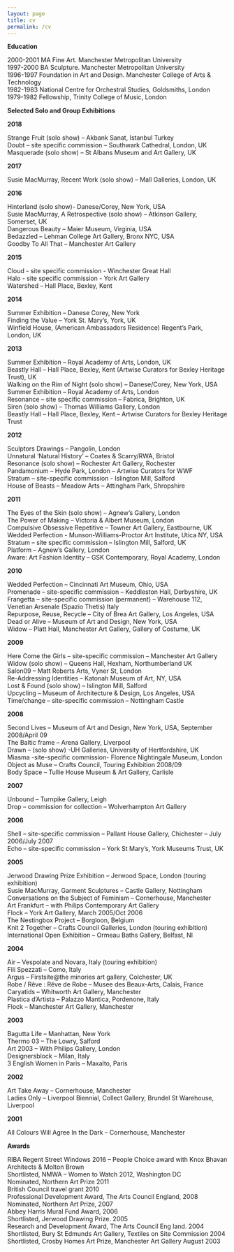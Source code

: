 ```yaml
---
layout: page
title: cv
permalink: /cv
---
```



**Education**

2000-2001 MA Fine Art. Manchester Metropolitan University  
1997-2000 BA Sculpture. Manchester Metropolitan University  
1996-1997 Foundation in Art and Design. Manchester College of Arts & Technology  
1982-1983 National Centre for Orchestral Studies, Goldsmiths, London  
1979-1982 Fellowship, Trinity College of Music, London  

**Selected Solo and Group Exhibitions**

**2018**

Strange Fruit (solo show) – Akbank Sanat, Istanbul Turkey  
Doubt – site specific commission – Southwark Cathedral, London, UK  
Masquerade (solo show) – St Albans Museum and Art Gallery, UK  

**2017**

Susie MacMurray, Recent Work (solo show) – Mall Galleries, London, UK  

**2016**

Hinterland (solo show)- Danese/Corey, New York, USA  
Susie MacMurray, A Retrospective (solo show) – Atkinson Gallery, Somerset, UK  
Dangerous Beauty – Maier Museum, Virginia, USA  
Bedazzled – Lehman College Art Gallery, Bronx NYC, USA  
Goodby To All That – Manchester Art Gallery  

**2015**

Cloud - site specific commission - Winchester Great Hall  
Halo - site specific commission - York Art Gallery  
Watershed – Hall Place, Bexley, Kent  

**2014**

Summer Exhibition – Danese Corey, New York  
Finding the Value – York St. Mary’s, York, UK  
Winfield House, (American Ambassadors Residence) Regent’s Park, London, UK  


**2013**

Summer Exhibition – Royal Academy of Arts, London, UK  
Beastly Hall – Hall Place, Bexley, Kent (Artwise Curators for Bexley Heritage Trust), UK  
Walking on the Rim of Night (solo show) – Danese/Corey, New York, USA  
Summer Exhibition – Royal Academy of Arts, London  
Resonance – site specific commission – Fabrica, Brighton, UK  
Siren (solo show) – Thomas Williams Gallery, London  
Beastly Hall – Hall Place, Bexley, Kent – Artwise Curators for Bexley Heritage Trust  

**2012**

Sculptors Drawings – Pangolin, London  
Unnatural ‘Natural History’ – Coates & Scarry/RWA, Bristol  
Resonance (solo show) – Rochester Art Gallery, Rochester  
Pandamonium – Hyde Park, London – Artwise Curators for WWF  
Stratum – site-specific commission  - Islington Mill, Salford  
House of Beasts – Meadow Arts – Attingham Park, Shropshire  

**2011**

The Eyes of the Skin (solo show) – Agnew’s Gallery, London  
The Power of Making – Victoria & Albert Museum, London  
Compulsive Obsessive Repetitive – Towner Art Gallery, Eastbourne, UK  
Wedded Perfection - Munson-Williams-Proctor Art Institute, Utica NY, USA  
Stratum – site specific commission – Islington Mill, Salford, UK  
Platform – Agnew’s Gallery, London  
Aware: Art Fashion Identity – GSK Contemporary, Royal Academy, London  

**2010**

Wedded Perfection – Cincinnati Art Museum, Ohio, USA  
Promenade – site-specific commission – Keddleston Hall, Derbyshire, UK  
Frangetta – site-specific commission (permanent) – Warehouse 112, Venetian Arsenale (Spazio Thetis) Italy  
Repurpose, Reuse, Recycle – City of Brea Art Gallery, Los Angeles, USA  
Dead or Alive – Museum of Art and Design, New York, USA  
Widow – Platt Hall, Manchester Art Gallery, Gallery of Costume, UK  


**2009**

Here Come the Girls – site-specific commission – Manchester Art Gallery  
Widow (solo show) – Queens Hall, Hexham, Northumberland UK  
Salon09 – Matt Roberts Arts, Vyner St, London  
Re-Addressing Identities – Katonah Museum of Art, NY, USA  
Lost & Found (solo show) – Islington Mill, Salford  
Upcycling – Museum of Architecture & Design, Los Angeles, USA  
Time/change – site-specific commission – Nottingham Castle  


**2008**

Second Lives – Museum of Art and Design, New York, USA, September 2008/April 09  
The Baltic frame – Arena Gallery, Liverpool  
Drawn – (solo show) -UH Galleries, University of Hertfordshire, UK  
Miasma -site-specific commission- Florence Nightingale Museum, London  
Object as Muse – Crafts Council, Touring Exhibition 2008/09  
Body Space – Tullie House Museum & Art Gallery, Carlisle  


**2007**

Unbound – Turnpike Gallery, Leigh  
Drop – commission for collection – Wolverhampton Art Gallery  

**2006**

Shell – site-specific commission – Pallant House Gallery, Chichester – July 2006/July 2007  
Echo – site-specific commission – York St Mary’s, York Museums Trust, UK  


**2005**

Jerwood Drawing Prize Exhibition – Jerwood Space, London (touring exhibition)  
Susie MacMurray, Garment Sculptures – Castle Gallery, Nottingham  
Conversations on the Subject of Feminism – Cornerhouse, Manchester  
Art Frankfurt – with Philips Contemporary Art Gallery  
Flock – York Art Gallery, March 2005/Oct 2006  
The Nestingbox Project – Borgloon, Belgium  
Knit 2 Together – Crafts Council Galleries, London (touring exhibition)  
International Open Exhibition – Ormeau Baths Gallery, Belfast, NI  


**2004**

Air – Vespolate and Novara, Italy (touring exhibition)  
Fili Spezzati – Como, Italy  
Argus – Firstsite@the minories art gallery, Colchester, UK  
Robe / Rêve : Rêve de Robe – Musee des Beaux-Arts, Calais, France  
Caryatids – Whitworth Art Gallery, Manchester  
Plastica d’Artista – Palazzo Mantica, Pordenone, Italy  
Flock – Manchester Art Gallery, Manchester  

**2003**

Bagutta Life – Manhattan, New York  
Thermo 03 – The Lowry, Salford  
Art 2003 – With Philips Gallery, London  
Designersblock – Milan, Italy  
3 English Women in Paris – Maxalto, Paris  


**2002**

Art Take Away – Cornerhouse, Manchester  
Ladies Only – Liverpool Biennial, Collect Gallery, Brundel St Warehouse, Liverpool  

**2001**

All Colours Will Agree In the Dark – Cornerhouse, Manchester  


**Awards**

RIBA Regent Street Windows 2016 – People Choice award with Knox Bhavan Architects & Molton Brown  
Shortlisted, NMWA – Women to Watch 2012, Washington DC  
Nominated, Northern Art Prize 2011  
British Council travel grant 2010  
Professional Development Award, The Arts Council England, 2008  
Nominated, Northern Art Prize, 2007  
Abbey Harris Mural Fund Award, 2006  
Shortlisted, Jerwood Drawing Prize. 2005  
Research and Development Award, The Arts Council Eng land. 2004  
Shortlisted, Bury St Edmunds Art Gallery, Textiles on Site Commission 2004  
Shortlisted, Crosby Homes Art Prize, Manchester Art Gallery August 2003  
